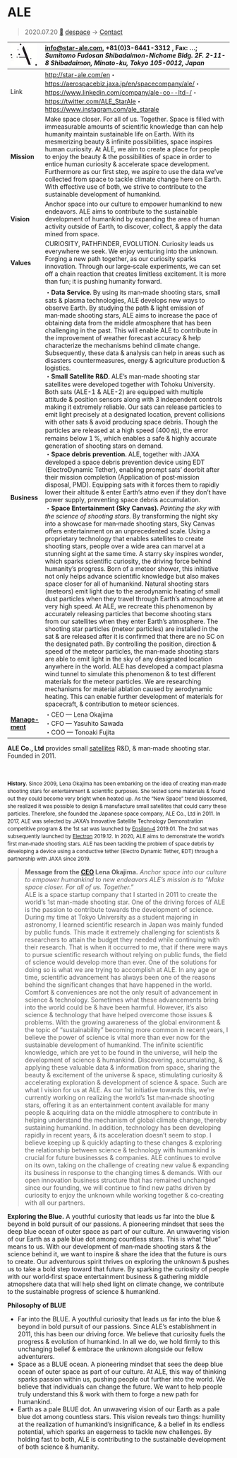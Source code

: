 # ALE
> 2020.07.20 [🚀](../index/index.md) [despace](index.md) → [Contact](contact.md)

|[![](f/con/a/ale_logo1_thumb.jpg)](f/con/a/ale_logo1.png)|<info@star-ale.com>, +81(0)3-6441-3312 , Fax: …;<br> *Sumitomo Fudosan Shibadaimon-Nichome Bldg. 2F. 2-11-8 Shibadaimon, Minato-ku, Tokyo 105-0012, Japan*|
|:--|:--|
|Link|<http://star-ale.com/en>・ <https://aerospacebiz.jaxa.jp/en/spacecompany/ale/>・ <https://www.linkedin.com/company/ale-co--ltd-/>・ <https://twitter.com/ALE_StarAle>・ <https://www.instagram.com/ale_starale>|
|**Mission**|Make space closer. For all of us. Together. Space is filled with immeasurable amounts of scientific knowledge than can help humanity maintain sustainable life on Earth. With its mesmerizing beauty & infinite possibilities, space inspires human curiosity. At ALE, we aim to create a place for people to enjoy the beauty & the possibilities of space in order to entice human curiosity & accelerate space development. Furthermore as our first step, we aspire to use the data weʼve collected from space to tackle climate change here on Earth. With effective use of both, we strive to contribute to the sustainable development of humankind.|
|**Vision**|Anchor space into our culture to empower humankind to new endeavors. ALE aims to contribute to the sustainable development of humankind by expanding the area of human activity outside of Earth, to discover, collect, & apply the data mined from space.|
|**Values**|CURIOSITY, PATHFINDER, EVOLUTION. Curiosity leads us everywhere we seek. We enjoy venturing into the unknown. Forging a new path together, as our curiosity sparks innovation. Through our large‑scale experiments, we can set off a chain reaction that creates limitless excitement. It is more than fun; it is pushing humanity forward.|
|**Business**|・**Data Service.** By using its man‑made shooting stars, small sats & plasma technologies, ALE develops new ways to observe Earth. By studying the path & light emission of man‑made shooting stars, ALE aims to increase the pace of obtaining data from the middle atmosphere that has been challenging in the past. This will enable ALE to contribute in the improvement of weather forecast accuracy & help characterize the mechanisms behind climate change. Subsequently, these data & analysis can help in areas such as disasters countermeasures, energy & agriculture production & logistics.<br> ・**Small Satellite R&D.** ALE’s man‑made shooting star satellites were developed together with Tohoku University. Both sats (ALE-1 & ALE-2) are equipped with multiple attitude & position sensors along with 3 independent controls making it extremely reliable. Our sats can release particles to emit light precisely at a designated location, prevent collisions with other sats & avoid producing space debris. Though the particles are released at a high speed (400 ㎧), the error remains below 1 %, which enables a safe & highly accurate generation of shooting stars on demand.<br> ・**Space debris prevention.** ALE, together with JAXA developed a space debris prevention device using EDT (ElectroDynamic Tether), enabling prompt sats’ deorbit after their mission completion (Application of post‑mission disposal, PMD). Equipping sats with it forces them to rapidly lower their altitude & enter Earth’s atmo even if they don’t have power supply, preventing space debris accumulation.<br> ・**Space Entertainment (Sky Canvas).** *Painting the sky with the science of shooting stars.* By transforming the night sky into a showcase for man‑made shooting stars, Sky Canvas offers entertainment on an unprecedented scale. Using a proprietary technology that enables satellites to create shooting stars, people over a wide area can marvel at a stunning sight at the same time. A starry sky inspires wonder, which sparks scientific curiosity, the driving force behind humanityʼs progress. Born of a meteor shower, this initiative not only helps advance scientific knowledge but also makes space closer for all of humankind. Natural shooting stars (meteors) emit light due to the aerodynamic heating of small dust particles when they travel through Earth’s atmosphere at very high speed. At ALE, we recreate this phenomenon by accurately releasing particles that become shooting stars from our satellites when they enter Earth’s atmosphere. The shooting star particles (meteor particles) are installed in the sat & are released after it is confirmed that there are no SC on the designated path. By controlling the position, direction & speed of the meteor particles, the man‑made shooting stars are able to emit light in the sky of any designated location anywhere in the world. ALE has developed a compact plasma wind tunnel to simulate this phenomenon & to test different materials for the meteor particles. We are researching mechanisms for material ablation caused by aerodynamic heating. This can enable further development of materials for spacecraft, & contribution to meteor sciences.|
|**[Manage-<br>ment](mgmt.md)**|・CEO — Lena Okajima<br> ・CFO — Yasuhito Sawada<br> ・COO — Tonoaki Fujita|

**ALE Co., Ltd** provides small [satellites](sc.md) R&D, & man‑made shooting star. Founded in 2011.

<p style="page-break-after:always"> </p>

<small>**History.** Since 2009, Lena Okajima has been embarking on the idea of creating man‑made shooting stars for entertainment & scientific purposes. She tested some materials & found out they could become very bright when heated up. As the “New Space” trend blossomed, she realized it was possible to design & manufacture small satellites that could carry these particles. Therefore, she founded the Japanese space company, ALE Co., Ltd in 2011. In 2017, ALE was selected by JAXA’s Innovative Satellite Technology Demonstration competitive program & the 1st sat was launched by [Epsilon-4](epsilon.md) 2019.01. The 2nd sat was subsequently launched by [Electron](electron.md) 2019.12. In 2020, ALE aims to demonstrate the world’s first man‑made shooting stars. ALE has been tackling the problem of space debris by developing a device using a conductive tether (Electro Dynamic Tether, EDT) through a partnership with JAXA since 2019.</small>

> **Message from the [CEO](mgmt.md) Lena Okajima.** *Anchor space into our culture to empower humankind to new endeavors ALE’s mission is to “Make space closer. For all of us. Together.”*  
> ALE is a space startup company that I started in 2011 to create the world’s 1st man-made shooting star. One of the driving forces of ALE is the passion to contribute towards the development of science. During my time at Tokyo University as a student majoring in astronomy, I learned scientific research in Japan was mainly funded by public funds. This made it extremely challenging for scientists & researchers to attain the budget they needed while continuing with their research. That is when it occurred to me, that if there were ways to pursue scientific research without relying on public funds, the field of science would develop more than ever. One of the solutions for doing so is what we are trying to accomplish at ALE. In any age or time, scientific advancement has always been one of the reasons behind the significant changes that have happened in the world. Comfort & conveniences are not the only result of advancement in science & technology. Sometimes what these advancements bring into the world could be & have been harmful. However, it’s also science & technology that have helped overcome those issues & problems. With the growing awareness of the global environment & the topic of “sustainability” becoming more common in recent years, I believe the power of science is vital more than ever now for the sustainable development of humankind. The infinite scientific knowledge, which are yet to be found in the universe, will help the development of science & humankind. Discovering, accumulating, & applying these valuable data & information from space, sharing the beauty & excitement of the universe & space, stimulating curiosity & accelerating exploration & development of science & space. Such are what I vision for us at ALE. As our 1st initiative towards this, we’re currently working on realizing the world’s 1st man‑made shooting stars, offering it as an entertainment content available for many people & acquiring data on the middle atmosphere to contribute in helping understand the mechanism of global climate change, thereby sustaining humankind. In addition, technology has been developing rapidly in recent years, & its acceleration doesn’t seem to stop. I believe keeping up & quickly adapting to these changes & exploring the relationship between science & technology with humankind is crucial for future businesses & companies. ALE continues to evolve on its own, taking on the challenge of creating new value & expanding its business in response to the changing times & demands. With our open innovation business structure that has remained unchanged since our founding, we will continue to find new paths driven by curiosity to enjoy the unknown while working together & co‑creating with all our partners.

**Exploring the Blue.** A youthful curiosity that leads us far into the blue & beyond in bold pursuit of our passions. A pioneering mindset that sees the deep blue ocean of outer space as part of our culture. An unwavering vision of our Earth as a pale blue dot among countless stars. This is what “blue” means to us. With our development of man‑made shooting stars & the science behind it, we want to inspire & share the idea that the future is ours to create. Our adventurous spirit thrives on exploring the unknown & pushes us to take a bold step toward that future. By sparking the curiosity of people with our world‑first space entertainment business & gathering middle atmopshere data that will help shed light on climate change, we contribute to the sustainable progress of science & humankind.

**Philosophy of BLUE**

   - Far into the BLUE. A youthful curiosity that leads us far into the blue & beyond in bold pursuit of our passions. Since ALEʼs establishment in 2011, this has been our driving force. We believe that curiosity fuels the progress & evolution of humankind. In all we do, we hold firmly to this unchanging belief & embrace the unknown alongside our fellow adventurers.
   - Space as a BLUE ocean. A pioneering mindset that sees the deep blue ocean of outer space as part of our culture. At ALE, this way of thinking sparks passion within us, pushing people out further into the world. We believe that individuals can change the future. We want to help people truly understand this & work with them to forge a new path for humankind.
   - Earth as a pale BLUE dot. An unwavering vision of our Earth as a pale blue dot among countless stars. This vision reveals two things: humility at the realization of humankind’s insignificance, & a belief in its endless potential, which sparks an eagerness to tackle new challenges. By holding fast to both, ALE is contributing to the sustainable development of both science & humanity.
